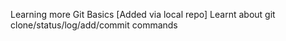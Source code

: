 Learning more Git Basics [Added via local repo]
Learnt about git clone/status/log/add/commit commands
